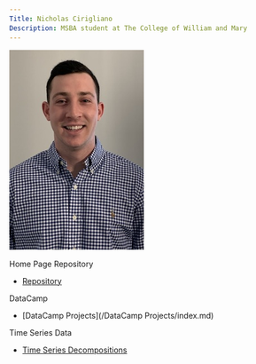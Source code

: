 ```yaml
---
Title: Nicholas Cirigliano
Description: MSBA student at The College of William and Mary 
---
```


![My Picture](/pics/GithubPic.jpeg)


Home Page Repository

 - [Repository](https://github.com/nicholascirigliano/nicholascirigliano.github.io)

DataCamp

 - [DataCamp Projects](/DataCamp Projects/index.md)

Time Series Data

 - [Time Series Decompositions](/TimeSeries/index.md)


